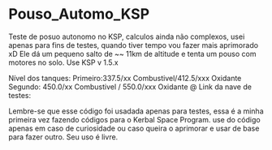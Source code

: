 # Pouso_Automo_KSP
Teste de posuo autonomo no KSP, calculos ainda não complexos, usei apenas para fins de testes, quando tiver tempo vou fazer mais aprimorado xD
Ele dá um pequeno salto de ~~ 11km de altitude e tenta um pouso com motores no solo.
Use KSP v 1.5.x

Nível dos tanques:
Primeiro:337.5/xx Combustivel/412.5/xxx Oxidante
Segundo: 450.0/xx Combustivel / 550.0/xxx Oxidante
@ Link da nave de testes: 

Lembre-se que esse código foi usadada apenas para testes, essa é a minha primeira vez fazendo códigos para o Kerbal Space Program.
use do código apenas em caso de curiosidade ou caso queira o aprimorar e usar de base para fazer outro. Seu uso é livre.
